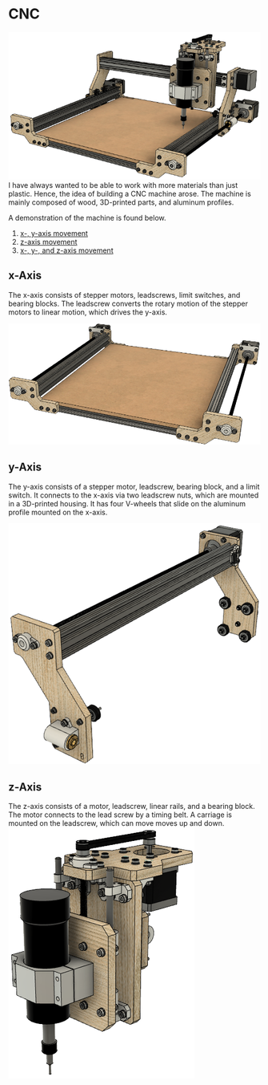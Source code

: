 # CNC
![Assembly](Images/Assembly.png)
I have always wanted to be able to work with more materials than just plastic. Hence, the idea of building a CNC machine arose. The machine is mainly composed of wood, 3D-printed parts, and aluminum profiles.

A demonstration of the machine is found below.
1. [x-, y-axis movement](https://youtu.be/SKr2g4cNDo0)
1. [z-axis movement](https://youtu.be/zbdB29ODgsI)
1. [x-, y-, and z-axis movement](https://youtu.be/WUcssfh0N9U)

## x-Axis
The x-axis consists of stepper motors, leadscrews, limit switches, and bearing blocks. The leadscrew converts the rotary motion of the stepper motors to linear motion, which drives the y-axis.

![xAxis](Images/xAxis.png)

## y-Axis
The y-axis consists of a stepper motor, leadscrew, bearing block, and a limit switch. It connects to the x-axis via two leadscrew nuts, which are mounted in a 3D-printed housing. It has four V-wheels that slide on the aluminum profile mounted on the x-axis. 

![yAxis](Images/yAxis.png)

## z-Axis
The z-axis consists of a motor, leadscrew, linear rails, and a bearing block. The motor connects to the lead screw by a timing belt. A carriage is mounted on the leadscrew, which can move moves up and down.  
![zAxis](Images/zAxis.png)
